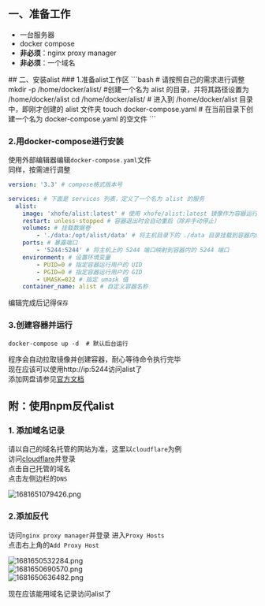## 一、准备工作  
<ul>
	<li>一台服务器</li>
	<li>docker compose</li>
	<li><b>非必须</b>：nginx proxy manager
	<li><b>非必须</b>：一个域名</li>
</ul>
## 二、安装alist  
### 1.准备alist工作区  
```bash
# 请按照自己的需求进行调整
mkdir -p /home/docker/alist/    #创建一个名为 alist 的目录，并将其路径设置为 /home/docker/alist
cd /home/docker/alist/ # 进入到 /home/docker/alist 目录中，即刚才创建的 alist 文件夹
touch docker-compose.yaml # 在当前目录下创建一个名为 docker-compose.yaml 的空文件
```

### 2.用docker-compose进行安装  
使用外部编辑器编辑`docker-compose.yaml`文件  
同样，按需进行调整
```yaml
version: '3.3' # compose格式版本号

services: # 下面是 services 列表，定义了一个名为 alist 的服务
  alist:
    image: 'xhofe/alist:latest' # 使用 xhofe/alist:latest 镜像作为容器运行环境
    restart: unless-stopped # 容器退出时会自动重启（除非手动停止）
    volumes: # 挂载数据卷
        - './data:/opt/alist/data' # 将主机目录下的 ./data 目录挂载到容器内的 /opt/alist/data 目录下
    ports: # 暴露端口
        - '5244:5244' # 将主机上的 5244 端口映射到容器内的 5244 端口
    environment: # 设置环境变量
        - PUID=0 # 指定容器运行用户的 UID
        - PGID=0 # 指定容器运行用户的 GID
        - UMASK=022 # 指定 umask 值
    container_name: alist # 自定义容器名称

```  
编辑完成后记得`保存`  
###  3.创建容器并运行  
```shell
docker-compose up -d  # 默认后台运行
```
程序会自动拉取镜像并创建容器，耐心等待命令执行完毕  
现在应该可以使用http://ip:5244访问alist了  
添加网盘请参见[官方文档](https://alist.nn.ci/zh/guide/#support-storage)
## 附：使用npm反代alist  
### 1. 添加域名记录  
请以自己的域名托管的网站为准，这里以`cloudflare`为例  
访问[cloudflare](https://dash.cloudflare.com/)并登录  
点击自己托管的域名  
点击左侧边栏的`DNS`   

![1681651079426.png](https://img.zeges.top/FH5pkA.png)  

### 2.添加反代  
访问`nginx proxy manager`并登录
进入`Proxy Hosts`  
点击右上角的`Add Proxy Host`  

![1681650532284.png](https://img.zeges.top/mvQ6Er.png)  
![1681650690570.png](https://img.zeges.top/kGgjWm.png)  
![1681650636482.png](https://img.zeges.top/bR757t.png)  

现在应该能用域名记录访问alist了





